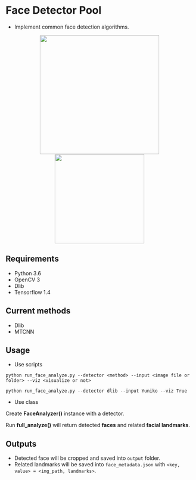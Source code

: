 # Face Detector Pool
* Implement common face detection algorithms.

<p align="center">
    <img src="https://github.com/timctho/dlib-face-detector/raw/master/sample.jpg", width="320">
    <img src="https://github.com/timctho/dlib-face-detector/raw/master/Yuniko/yuniko_0.jpg", width="240">
</p>

## Requirements
 - Python 3.6
 - OpenCV 3
 - Dlib
 - Tensorflow 1.4
 
## Current methods
 - Dlib
 - MTCNN

## Usage
* Use scripts

 `python run_face_analyze.py --detector <method> --input <image file or folder> --viz <visualize or not>`


 `python run_face_analyze.py --detector dlib --input Yuniko --viz True`

* Use class

 Create **FaceAnalyzer()** instance with a detector.
 
 Run **full_analyze()** will return detected **faces** and related **facial landmarks**.
 
 
 

## Outputs
* Detected face will be cropped and saved into `output` folder.
* Related landmarks will be saved into `face_metadata.json` with `<key, value> = <img_path, landmarks>`.
